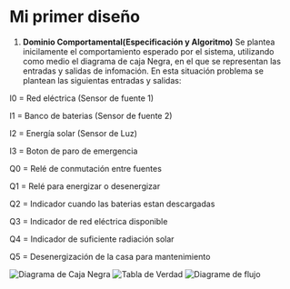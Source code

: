 # Mi primer diseño 
1. **Dominio Comportamental(Especificación y Algoritmo)**
Se plantea inicilamente el comportamiento esperado por el sistema, utilizando como medio el diagrama de caja Negra, en el que se representan las entradas y salidas de infomación. En esta situación problema se plantean las siguientas entradas y salidas:

I0 = Red eléctrica (Sensor de fuente 1)

I1 = Banco de baterias (Sensor de fuente 2)

I2 = Energía solar (Sensor de Luz)

I3 = Boton de paro de emergencia 

Q0 = Relé de conmutación entre fuentes

Q1 = Relé para energizar o desenergizar 

Q2 = Indicador cuando las baterias estan descargadas

Q3 = Indicador de red eléctrica disponible

Q4 = Indicador de suficiente radiación solar

Q5 = Desenergización de la casa para mantenimiento

![Diagrama de Caja Negra](https://github.com/JeredyBeltran/Images/blob/main/Caja%20(2).png?raw=true)
![Tabla de Verdad](https://github.com/JeredyBeltran/Images/blob/main/Tabla.png?raw=true)
![Diagrame de flujo](https://github.com/JeredyBeltran/Images/blob/main/Diagrama.png?raw=true)
